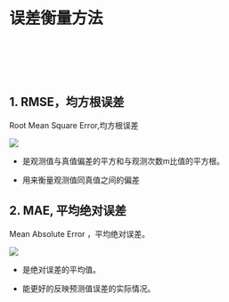 # 误差衡量方法

<br>
<br>
<br>
<br>

## 1. RMSE，均方根误差

Root Mean Square Error,均方根误差

![](https://img-blog.csdn.net/20171124134852608?watermark/2/text/aHR0cDovL2Jsb2cuY3Nkbi5uZXQvY2FwZWNhcGU=/font/5a6L5L2T/fontsize/400/fill/I0JBQkFCMA==/dissolve/70/gravity/SouthEast)

- 是观测值与真值偏差的平方和与观测次数m比值的平方根。

- 用来衡量观测值同真值之间的偏差

## 2. MAE, 平均绝对误差

Mean Absolute Error ，平均绝对误差。

![](https://img-blog.csdn.net/20171124134852608?watermark/2/text/aHR0cDovL2Jsb2cuY3Nkbi5uZXQvY2FwZWNhcGU=/font/5a6L5L2T/fontsize/400/fill/I0JBQkFCMA==/dissolve/70/gravity/SouthEast)

- 是绝对误差的平均值。

- 能更好的反映预测值误差的实际情况。

